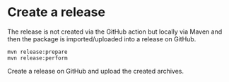 # Create a release

The release is not created via the GitHub action but locally via Maven and then the package is imported/uploaded into a release on GitHub.

```
mvn release:prepare
mvn release:perform
```

Create a release on GitHub and upload the created archives. 

